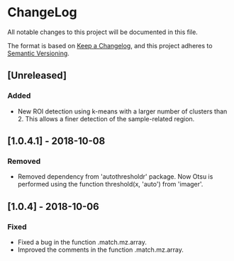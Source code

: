 # ChangeLog

All notable changes to this project will be documented in this file.

The format is based on [Keep a Changelog](https://keepachangelog.com/en/1.0.0/),
and this project adheres to [Semantic Versioning](https://semver.org/spec/v2.0.0.html).

## [Unreleased]
### Added
- New ROI detection using k-means with a larger number of clusters than 2. This allows a finer detection of the sample-related region.

## [1.0.4.1] - 2018-10-08
### Removed
- Removed dependency from 'autothresholdr' package. Now Otsu is performed using
  the function threshold(x, 'auto') from 'imager'.

## [1.0.4] - 2018-10-06
### Fixed
- Fixed a bug in the function .match.mz.array.
- Improved the comments in the function .match.mz.array.
